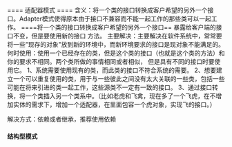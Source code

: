 ==== 适配器模式 ====
含义：将一个类的接口转换成客户希望的另外一个接口。Adapter模式使得原本由于接口不兼容而不能一起工作的那些类可以一起工作。
====将一个类的接口转换成客户希望的另外一个接口== 暴露给客户端的接口不变，但是要使用新的接口 方法。
主要解决：主要解决在软件系统中，常常要将一些"现存的对象"放到新的环境中，而新环境要求的接口是现对象不能满足的。
何时使用：使用一个已经存在的类，但是这个类的接口（也就是这个类的方法）和你的要求不相同。两个类所做的事情相同或者相似，
但是具有不同的接口时要使用它。
1、系统需要使用现有的类，而此类的接口不符合系统的需要。
2、想要建立一个可以重复使用的类，用于与一些彼此之间没有太大关联的一些类，包括一些可能在将来引进的类一起工作，这些源类不一定有一致的接口。
3、通过接口转换，将一个类插入另一个类系中。（比如老虎和飞禽，现在多了一个飞虎，在不增加实体的需求下，增加一个适配器，在里面包容一个虎对象，实现飞的接口。）

解决方式：依赖或者继承，推荐使用依赖

#### 结构型模式